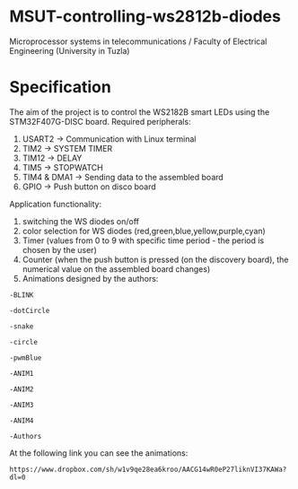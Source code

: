 # MSUT-controlling-ws2812b-diodes

Microprocessor systems in telecommunications / Faculty of Electrical Engineering (University in Tuzla)

# Specification

The aim of the project is to control the WS2182B smart LEDs using the STM32F407G-DISC board.
Required peripherals:

1. USART2 -> Communication with Linux terminal
2. TIM2 -> SYSTEM TIMER
3. TIM12 -> DELAY
4. TIM5 -> STOPWATCH
5. TIM4 & DMA1 -> Sending data to the assembled board
6. GPIO -> Push button on disco board

Application functionality:

1. switching the WS diodes on/off
2. color selection for WS diodes (red,green,blue,yellow,purple,cyan)
3. Timer (values from 0 to 9 with specific time period - the period is chosen by the user)
4. Counter (when the push button is pressed (on the discovery board), the numerical value on the assembled board changes)
5. Animations designed by the authors:

```
-BLINK
```

```
-dotCircle
```

```
-snake
```

```
-circle
```

```
-pwmBlue
```

```
-ANIM1
```

```
-ANIM2
```

```
-ANIM3
```

```
-ANIM4
```

```
-Authors
```

At the following link you can see the animations:

```
https://www.dropbox.com/sh/w1v9qe28ea6kroo/AACG14wR0eP27liknVI37KAWa?dl=0

```

